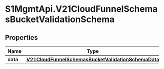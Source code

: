 # S1MgmtApi.V21CloudFunnelSchemasBucketValidationSchema

## Properties
Name | Type | Description | Notes
------------ | ------------- | ------------- | -------------
**data** | [**V21CloudFunnelSchemasBucketValidationSchemaData**](V21CloudFunnelSchemasBucketValidationSchemaData.md) |  | 



